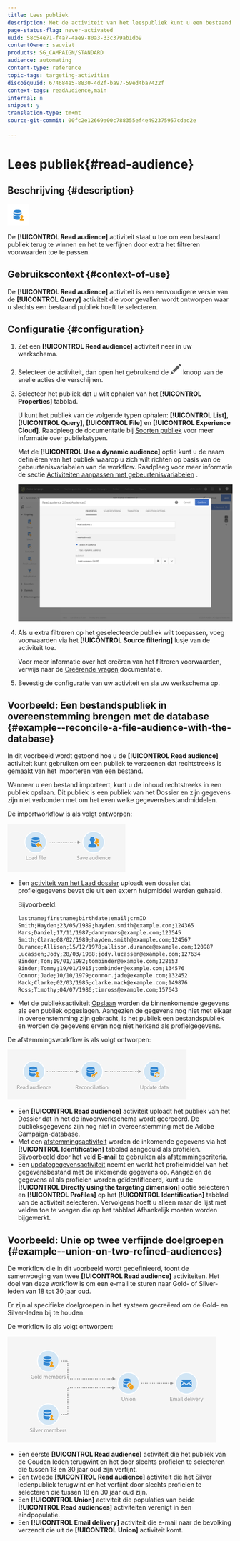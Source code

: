 ```yaml
---
title: Lees publiek
description: Met de activiteit van het leespubliek kunt u een bestaand publiek ophalen en verfijnen door aanvullende filtervoorwaarden toe te passen.
page-status-flag: never-activated
uuid: 58c54e71-f4a7-4ae9-80a3-33c379ab1db9
contentOwner: sauviat
products: SG_CAMPAIGN/STANDARD
audience: automating
content-type: reference
topic-tags: targeting-activities
discoiquuid: 674684e5-8830-4d2f-ba97-59ed4ba7422f
context-tags: readAudience,main
internal: n
snippet: y
translation-type: tm+mt
source-git-commit: 00fc2e12669a00c788355ef4e492375957cdad2e

---
```



# Lees publiek{#read-audience}

## Beschrijving {#description}

![](assets/prefill.png)

De **[!UICONTROL Read audience]** activiteit staat u toe om een bestaand publiek terug te winnen en het te verfijnen door extra het filtreren voorwaarden toe te passen.

## Gebruikscontext {#context-of-use}

De **[!UICONTROL Read audience]** activiteit is een eenvoudigere versie van de **[!UICONTROL Query]** activiteit die voor gevallen wordt ontworpen waar u slechts een bestaand publiek hoeft te selecteren.

## Configuratie {#configuration}

1. Zet een **[!UICONTROL Read audience]** activiteit neer in uw werkschema.
1. Selecteer de activiteit, dan open het gebruikend de ![](assets/edit_darkgrey-24px.png) knoop van de snelle acties die verschijnen.
1. Selecteer het publiek dat u wilt ophalen van het **[!UICONTROL Properties]** tabblad.

   U kunt het publiek van de volgende typen ophalen: **[!UICONTROL List]**, **[!UICONTROL Query]**, **[!UICONTROL File]** en **[!UICONTROL Experience Cloud]**. Raadpleeg de documentatie bij [Soorten publiek](../../audiences/using/about-audiences.md) voor meer informatie over publiekstypen.

   Met de **[!UICONTROL Use a dynamic audience]** optie kunt u de naam definiëren van het publiek waarop u zich wilt richten op basis van de gebeurtenisvariabelen van de workflow. Raadpleeg voor meer informatie de sectie [Activiteiten aanpassen met gebeurtenisvariabelen](../../automating/using/calling-a-workflow-with-external-parameters.md#customizing-activities-with-events-variables) .

   ![](assets/readaudience_activity1.png)

1. Als u extra filtreren op het geselecteerde publiek wilt toepassen, voeg voorwaarden via het **[!UICONTROL Source filtering]** lusje van de activiteit toe.

   Voor meer informatie over het creëren van het filtreren voorwaarden, verwijs naar de [Creërende vragen](../../automating/using/editing-queries.md#creating-queries) documentatie.

1. Bevestig de configuratie van uw activiteit en sla uw werkschema op.

## Voorbeeld: Een bestandspubliek in overeenstemming brengen met de database {#example--reconcile-a-file-audience-with-the-database}

In dit voorbeeld wordt getoond hoe u de **[!UICONTROL Read audience]** activiteit kunt gebruiken om een publiek te verzoenen dat rechtstreeks is gemaakt van het importeren van een bestand.

Wanneer u een bestand importeert, kunt u de inhoud rechtstreeks in een publiek opslaan. Dit publiek is een publiek van het Dossier en zijn gegevens zijn niet verbonden met om het even welke gegevensbestandmiddelen.

De importworkflow is als volgt ontworpen:

![](assets/readaudience_activity_example3.png)

* Een [activiteit van het Laad dossier](../../automating/using/load-file.md) uploadt een dossier dat profielgegevens bevat die uit een extern hulpmiddel werden gehaald.

   Bijvoorbeeld:

   ```
   lastname;firstname;birthdate;email;crmID
   Smith;Hayden;23/05/1989;hayden.smith@example.com;124365
   Mars;Daniel;17/11/1987;dannymars@example.com;123545
   Smith;Clara;08/02/1989;hayden.smith@example.com;124567
   Durance;Allison;15/12/1978;allison.durance@example.com;120987
   Lucassen;Jody;28/03/1988;jody.lucassen@example.com;127634
   Binder;Tom;19/01/1982;tombinder@example.com;128653
   Binder;Tommy;19/01/1915;tombinder@example.com;134576
   Connor;Jade;10/10/1979;connor.jade@example.com;132452
   Mack;Clarke;02/03/1985;clarke.mack@example.com;149876
   Ross;Timothy;04/07/1986;timross@example.com;157643
   ```

* Met de publieksactiviteit [Opslaan](../../automating/using/save-audience.md) worden de binnenkomende gegevens als een publiek opgeslagen. Aangezien de gegevens nog niet met elkaar in overeenstemming zijn gebracht, is het publiek een bestandspubliek en worden de gegevens ervan nog niet herkend als profielgegevens.

De afstemmingsworkflow is als volgt ontworpen:

![](assets/readaudience_activity_example2.png)

* Een **[!UICONTROL Read audience]** activiteit uploadt het publiek van het Dossier dat in het de invoerwerkschema wordt gecreeerd. De publieksgegevens zijn nog niet in overeenstemming met de Adobe Campaign-database.
* Met een [afstemmingsactiviteit](../../automating/using/reconciliation.md) worden de inkomende gegevens via het **[!UICONTROL Identification]** tabblad aangeduid als profielen. Bijvoorbeeld door het veld **E-mail** te gebruiken als afstemmingscriteria.
* Een [updategegevensactiviteit](../../automating/using/update-data.md) neemt en werkt het profielmiddel van het gegevensbestand met de inkomende gegevens op. Aangezien de gegevens al als profielen worden geïdentificeerd, kunt u de **[!UICONTROL Directly using the targeting dimension]** optie selecteren en **[!UICONTROL Profiles]** op het **[!UICONTROL Identification]** tabblad van de activiteit selecteren. Vervolgens hoeft u alleen maar de lijst met velden toe te voegen die op het tabblad Afhankelijk moeten worden bijgewerkt.

## Voorbeeld: Unie op twee verfijnde doelgroepen {#example--union-on-two-refined-audiences}

De workflow die in dit voorbeeld wordt gedefinieerd, toont de samenvoeging van twee **[!UICONTROL Read audience]** activiteiten. Het doel van deze workflow is om een e-mail te sturen naar Gold- of Silver-leden van 18 tot 30 jaar oud.

Er zijn al specifieke doelgroepen in het systeem gecreëerd om de Gold- en Silver-leden bij te houden.

De workflow is als volgt ontworpen:

![](assets/readaudience_activity_example1.png)

* Een eerste **[!UICONTROL Read audience]** activiteit die het publiek van de Gouden leden terugwint en het door slechts profielen te selecteren die tussen 18 en 30 jaar oud zijn verfijnt.
* Een tweede **[!UICONTROL Read audience]** activiteit die het Silver ledenpubliek terugwint en het verfijnt door slechts profielen te selecteren die tussen 18 en 30 jaar oud zijn.
* Een **[!UICONTROL Union]** activiteit die populaties van beide **[!UICONTROL Read audiences]** activiteiten verenigt in één eindpopulatie.
* Een **[!UICONTROL Email delivery]** activiteit die e-mail naar de bevolking verzendt die uit de **[!UICONTROL Union]** activiteit komt.

